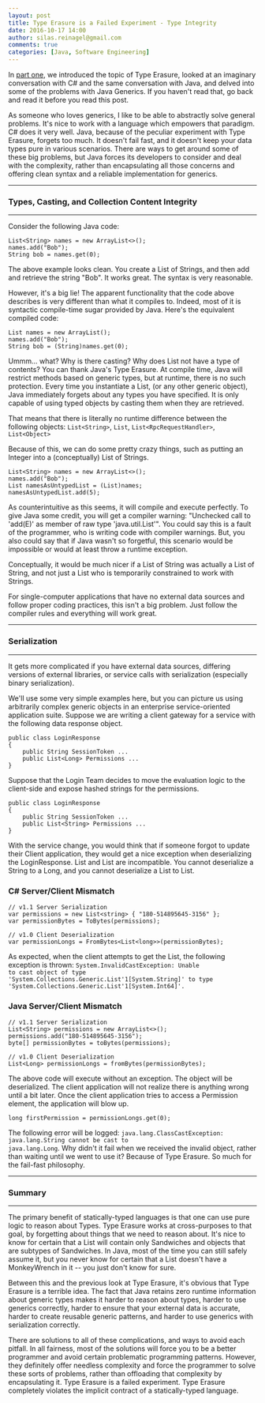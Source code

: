 ```yaml
---
layout: post
title: Type Erasure is a Failed Experiment - Type Integrity
date: 2016-10-17 14:00
author: silas.reinagel@gmail.com
comments: true
categories: [Java, Software Engineering]
---
```

In <a href="http://silasreinagel.com/2016/10/11/type-erasure-is-a-failed-experiment-part-1/">part one</a>, we introduced the topic of Type Erasure, looked at an imaginary conversation with C# and the same conversation with Java, and delved into some of the problems with Java Generics. If you haven't read that, go back and read it before you read this post.

As someone who loves generics, I like to be able to abstractly solve general problems. It's nice to work with a language which empowers that paradigm. C# does it very well. Java, because of the peculiar experiment with Type Erasure, forgets too much. It doesn't fail fast, and it doesn't keep your data types pure in various scenarios. There are ways to get around some of these big problems, but Java forces its developers to consider and deal with the complexity, rather than encapsulating all those concerns and offering clean syntax and a reliable implementation for generics.

<hr />

<h3>Types, Casting, and Collection Content Integrity</h3>

<hr />

Consider the following Java code:

<pre><code>List&lt;String&gt; names = new ArrayList&lt;&gt;();
names.add("Bob");
String bob = names.get(0); 
</code></pre>

The above example looks clean. You create a List of Strings, and then add and retrieve the string "Bob". It works great. The syntax is very reasonable.

However, it's a big lie! The apparent functionality that the code above describes is very different than what it compiles to. Indeed, most of it is syntactic compile-time sugar provided by Java. Here's the equivalent compiled code:

<pre><code>List names = new ArrayList();
names.add("Bob");
String bob = (String)names.get(0);
</code></pre>

Ummm... what? Why is there casting? Why does List not have a type of contents? You can thank Java's Type Erasure. At compile time, Java will restrict methods based on generic types, but at runtime, there is no such protection. Every time you instantiate a List, (or any other generic object), Java immediately forgets about any types you have specified. It is only capable of using typed objects by casting them when they are retrieved.

That means that there is literally no runtime difference between the following objects: <code>List&lt;String&gt;</code>, <code>List</code>, <code>List&lt;RpcRequestHandler&gt;</code>, <code>List&lt;Object&gt;</code>

Because of this, we can do some pretty crazy things, such as putting an Integer into a (conceptually) List of Strings.

<pre><code>List&lt;String&gt; names = new ArrayList&lt;&gt;();
names.add("Bob");
List namesAsUntypedList = (List)names;
namesAsUntypedList.add(5);
</code></pre>

As counterintuitive as this seems, it will compile and execute perfectly. To give Java some credit, you will get a compiler warning: "Unchecked call to 'add(E)' as member of raw type 'java.util.List'". You could say this is a fault of the programmer, who is writing code with compiler warnings. But, you also could say that if Java wasn't so forgetful, this scenario would be impossible or would at least throw a runtime exception.

Conceptually, it would be much nicer if a List of String was actually a List of String, and not just a List who is temporarily constrained to work with Strings.

For single-computer applications that have no external data sources and follow proper coding practices, this isn't a big problem. Just follow the compiler rules and everything will work great.

<hr />

<h3>Serialization</h3>

<hr />

It gets more complicated if you have external data sources, differing versions of external libraries, or service calls with serialization (especially binary serialization).

We'll use some very simple examples here, but you can picture us using arbitrarily complex generic objects in an enterprise service-oriented application suite. Suppose we are writing a client gateway for a service with the following data response object.

<pre><code>public class LoginResponse
{
    public String SessionToken ...
    public List&lt;Long&gt; Permissions ...
}
</code></pre>

Suppose that the Login Team decides to move the evaluation logic to the client-side and expose hashed strings for the permissions.

<pre><code>public class LoginResponse
{
    public String SessionToken ...
    public List&lt;String&gt; Permissions ...
}
</code></pre>

With the service change, you would think that if someone forgot to update their Client application, they would get a nice exception when deserializing the LoginResponse. List<Long> and List<String> are incompatible. You cannot deserialize a String to a Long, and you cannot deserialize a List<String> to List<Long>.

<h3>C# Server/Client Mismatch</h3>

<pre><code>// v1.1 Server Serialization
var permissions = new List&lt;string&gt; { "180-514895645-3156" };
var permissionBytes = ToBytes(permissions);

// v1.0 Client Deserialization
var permissionLongs = FromBytes&lt;List&lt;long&gt;&gt;(permissionBytes);
</code></pre>

As expected, when the client attempts to get the List<long>, the following exception is thrown: <code>System.InvalidCastException: Unable to cast object of type 'System.Collections.Generic.List'1[System.String]' to type 'System.Collections.Generic.List'1[System.Int64]'.</code>

<h3>Java Server/Client Mismatch</h3>

<pre><code>// v1.1 Server Serialization
List&lt;String&gt; permissions = new ArrayList&lt;&gt;();
permissions.add("180-514895645-3156");
byte[] permissionBytes = toBytes(permissions);

// v1.0 Client Deserialization
List&lt;Long&gt; permissionLongs = fromBytes(permissionBytes);
</code></pre>

The above code will execute without an exception. The object will be deserialized. The client application will not realize there is anything wrong until a bit later. Once the client application tries to access a Permission element, the application will blow up.

<pre><code>long firstPermission = permissionLongs.get(0);
</code></pre>

The following error will be logged: <code>java.lang.ClassCastException: java.lang.String cannot be cast to java.lang.Long</code>. Why didn't it fail when we received the invalid object, rather than waiting until we went to use it? Because of Type Erasure. So much for the fail-fast philosophy.

<hr />

<h3>Summary</h3>

<hr />

The primary benefit of statically-typed languages is that one can use pure logic to reason about Types. Type Erasure works at cross-purposes to that goal, by forgetting about things that we need to reason about. It's nice to know for certain that a List<Sandwich> will contain only Sandwiches and objects that are subtypes of Sandwiches. In Java, most of the time you can still safely assume it, but you never know for certain that a List<Sandwich> doesn't have a MonkeyWrench in it -- you just don't know for sure.

Between this and the previous look at Type Erasure, it's obvious that Type Erasure is a terrible idea. The fact that Java retains zero runtime information about generic types makes it harder to reason about types, harder to use generics correctly, harder to ensure that your external data is accurate, harder to create reusable generic patterns, and harder to use generics with serialization correctly.

There are solutions to all of these complications, and ways to avoid each pitfall. In all fairness, most of the solutions will force you to be a better programmer and avoid certain problematic programming patterns. However, they definitely offer needless complexity and force the programmer to solve these sorts of problems, rather than offloading that complexity by encapsulating it. Type Erasure is a failed experiment. Type Erasure completely violates the implicit contract of a statically-typed language.
